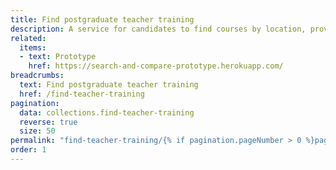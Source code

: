 ```yaml
---
title: Find postgraduate teacher training
description: A service for candidates to find courses by location, provider or subject
related:
  items:
  - text: Prototype
    href: https://search-and-compare-prototype.herokuapp.com/
breadcrumbs:
  text: Find postgraduate teacher training
  href: /find-teacher-training
pagination:
  data: collections.find-teacher-training
  reverse: true
  size: 50
permalink: "find-teacher-training/{% if pagination.pageNumber > 0 %}page/{{ pagination.pageNumber + 1 }}{% else %}index{% endif %}.html"
order: 1
---
```

